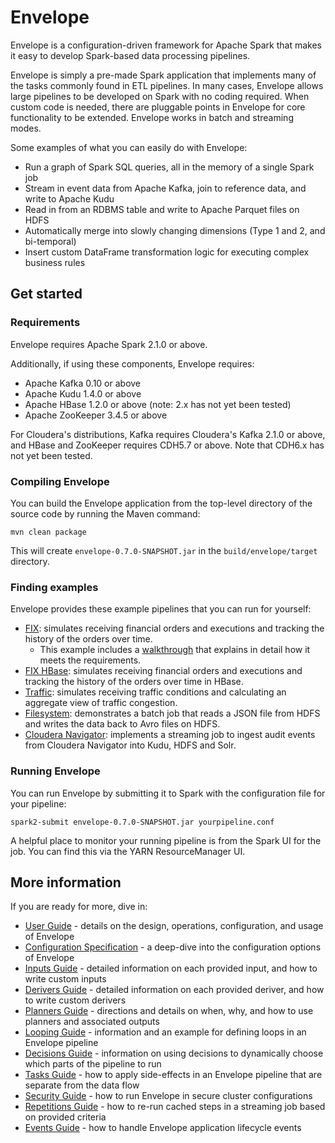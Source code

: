 # Envelope

Envelope is a configuration-driven framework for Apache Spark that makes it easy to develop Spark-based data processing pipelines.

Envelope is simply a pre-made Spark application that implements many of the tasks commonly found in ETL pipelines. In many cases, Envelope allows large pipelines to be developed on Spark with no coding required. When custom code is needed, there are pluggable points in Envelope for core functionality to be extended. Envelope works in batch and streaming modes.

Some examples of what you can easily do with Envelope:
- Run a graph of Spark SQL queries, all in the memory of a single Spark job
- Stream in event data from Apache Kafka, join to reference data, and write to Apache Kudu
- Read in from an RDBMS table and write to Apache Parquet files on HDFS
- Automatically merge into slowly changing dimensions (Type 1 and 2, and bi-temporal)
- Insert custom DataFrame transformation logic for executing complex business rules

## Get started

### Requirements

Envelope requires Apache Spark 2.1.0 or above.

Additionally, if using these components, Envelope requires:
- Apache Kafka 0.10 or above
- Apache Kudu 1.4.0 or above
- Apache HBase 1.2.0 or above (note: 2.x has not yet been tested)
- Apache ZooKeeper 3.4.5 or above

For Cloudera's distributions, Kafka requires Cloudera's Kafka 2.1.0 or above, and HBase and ZooKeeper requires CDH5.7 or above. Note that CDH6.x has not yet been tested.

### Compiling Envelope  

You can build the Envelope application from the top-level directory of the source code by running the Maven command:

    mvn clean package

This will create `envelope-0.7.0-SNAPSHOT.jar` in the `build/envelope/target` directory.

### Finding examples

Envelope provides these example pipelines that you can run for yourself:

- [FIX](examples/fix/): simulates receiving financial orders and executions and tracking the history of the orders over time.
    - This example includes a [walkthrough](examples/fix/README.adoc#walkthrough) that explains in detail how it meets the requirements.
- [FIX HBase](examples/fix-hbase/): simulates receiving financial orders and executions and tracking the history of the orders over time in HBase.
- [Traffic](examples/traffic/): simulates receiving traffic conditions and calculating an aggregate view of traffic congestion.
- [Filesystem](examples/filesystem/): demonstrates a batch job that reads a JSON file from HDFS and writes the data back to Avro files on HDFS.
- [Cloudera Navigator](examples/navigator/): implements a streaming job to ingest audit events from Cloudera Navigator into Kudu, HDFS and Solr.

### Running Envelope

You can run Envelope by submitting it to Spark with the configuration file for your pipeline:

    spark2-submit envelope-0.7.0-SNAPSHOT.jar yourpipeline.conf

A helpful place to monitor your running pipeline is from the Spark UI for the job. You can find this via the YARN ResourceManager UI.

## More information

If you are ready for more, dive in:

* [User Guide](docs/userguide.adoc) - details on the design, operations, configuration, and usage of Envelope
* [Configuration Specification](docs/configurations.adoc) - a deep-dive into the configuration options of Envelope
* [Inputs Guide](docs/inputs.adoc) - detailed information on each provided input, and how to write custom inputs
* [Derivers Guide](docs/derivers.adoc) - detailed information on each provided deriver, and how to write custom derivers
* [Planners Guide](docs/planners.adoc) - directions and details on when, why, and how to use planners and associated outputs
* [Looping Guide](docs/looping.adoc) - information and an example for defining loops in an Envelope pipeline
* [Decisions Guide](docs/decisions.adoc) - information on using decisions to dynamically choose which parts of the pipeline to run
* [Tasks Guide](docs/tasks.adoc) - how to apply side-effects in an Envelope pipeline that are separate from the data flow
* [Security Guide](docs/security.adoc) - how to run Envelope in secure cluster configurations
* [Repetitions Guide](docs/repetitions.adoc) - how to re-run cached steps in a streaming job based on provided criteria
* [Events Guide](docs/events.adoc) - how to handle Envelope application lifecycle events